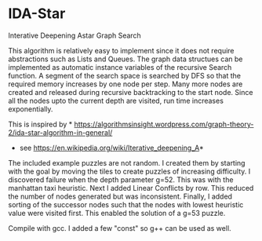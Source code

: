 # IDA-Star
Interative Deepening Astar Graph Search

This algorithm is relatively easy to implement since it does not require abstractions such as Lists and Queues. The graph data structues can be implemented as automatic instance variables of the recursive Search function. A segment of the search space is searched by DFS so that the required memory increases by one node per step. Many more nodes are created and released during recursive backtracking to the start node. Since all the nodes upto the current depth are visited, run time increases exponentially.

This is inspired by  *  https://algorithmsinsight.wordpress.com/graph-theory-2/ida-star-algorithm-in-general/
 * see https://en.wikipedia.org/wiki/Iterative_deepening_A*

The included example puzzles are not random. I created them by starting with the goal by moving the tiles to create puzzles of increasing difficulty.  I discovered failure when the depth parameter g=52. This was with the manhattan taxi heuristic.  Next I added Linear Conflicts by row. This reduced the number of nodes generated but was inconsistent. Finally, I added sorting of the successor nodes such that the nodes with lowest heuristic value were visited first. This enabled the solution of a g=53 puzzle.

Compile with gcc. I added a few "const" so g++ can be used as well.
